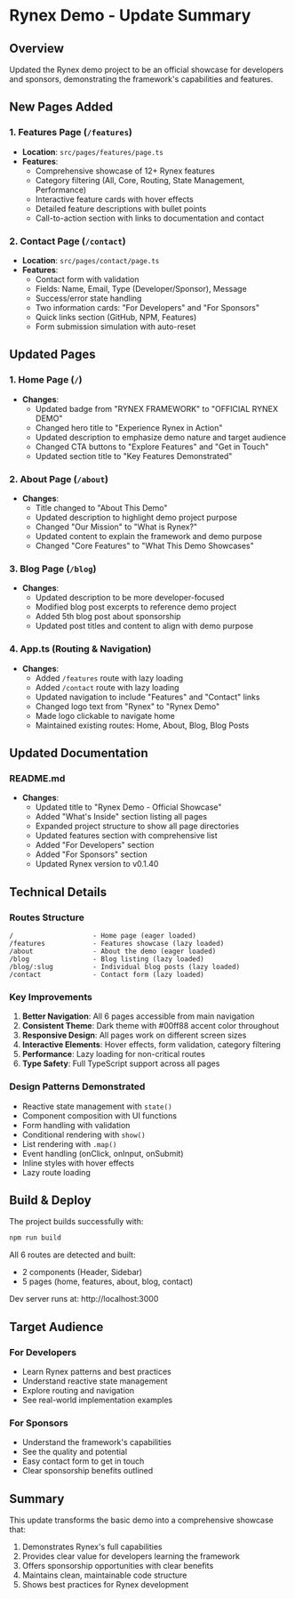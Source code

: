 # Rynex Demo - Update Summary

## Overview
Updated the Rynex demo project to be an official showcase for developers and sponsors, demonstrating the framework's capabilities and features.

## New Pages Added

### 1. Features Page (`/features`)
- **Location**: `src/pages/features/page.ts`
- **Features**:
  - Comprehensive showcase of 12+ Rynex features
  - Category filtering (All, Core, Routing, State Management, Performance)
  - Interactive feature cards with hover effects
  - Detailed feature descriptions with bullet points
  - Call-to-action section with links to documentation and contact

### 2. Contact Page (`/contact`)
- **Location**: `src/pages/contact/page.ts`
- **Features**:
  - Contact form with validation
  - Fields: Name, Email, Type (Developer/Sponsor), Message
  - Success/error state handling
  - Two information cards: "For Developers" and "For Sponsors"
  - Quick links section (GitHub, NPM, Features)
  - Form submission simulation with auto-reset

## Updated Pages

### 1. Home Page (`/`)
- **Changes**:
  - Updated badge from "RYNEX FRAMEWORK" to "OFFICIAL RYNEX DEMO"
  - Changed hero title to "Experience Rynex in Action"
  - Updated description to emphasize demo nature and target audience
  - Changed CTA buttons to "Explore Features" and "Get in Touch"
  - Updated section title to "Key Features Demonstrated"

### 2. About Page (`/about`)
- **Changes**:
  - Title changed to "About This Demo"
  - Updated description to highlight demo project purpose
  - Changed "Our Mission" to "What is Rynex?"
  - Updated content to explain the framework and demo purpose
  - Changed "Core Features" to "What This Demo Showcases"

### 3. Blog Page (`/blog`)
- **Changes**:
  - Updated description to be more developer-focused
  - Modified blog post excerpts to reference demo project
  - Added 5th blog post about sponsorship
  - Updated post titles and content to align with demo purpose

### 4. App.ts (Routing & Navigation)
- **Changes**:
  - Added `/features` route with lazy loading
  - Added `/contact` route with lazy loading
  - Updated navigation to include "Features" and "Contact" links
  - Changed logo text from "Rynex" to "Rynex Demo"
  - Made logo clickable to navigate home
  - Maintained existing routes: Home, About, Blog, Blog Posts

## Updated Documentation

### README.md
- **Changes**:
  - Updated title to "Rynex Demo - Official Showcase"
  - Added "What's Inside" section listing all pages
  - Expanded project structure to show all page directories
  - Updated features section with comprehensive list
  - Added "For Developers" section
  - Added "For Sponsors" section
  - Updated Rynex version to v0.1.40

## Technical Details

### Routes Structure
```
/                    - Home page (eager loaded)
/features            - Features showcase (lazy loaded)
/about               - About the demo (eager loaded)
/blog                - Blog listing (lazy loaded)
/blog/:slug          - Individual blog posts (lazy loaded)
/contact             - Contact form (lazy loaded)
```

### Key Improvements
1. **Better Navigation**: All 6 pages accessible from main navigation
2. **Consistent Theme**: Dark theme with #00ff88 accent color throughout
3. **Responsive Design**: All pages work on different screen sizes
4. **Interactive Elements**: Hover effects, form validation, category filtering
5. **Performance**: Lazy loading for non-critical routes
6. **Type Safety**: Full TypeScript support across all pages

### Design Patterns Demonstrated
- Reactive state management with `state()`
- Component composition with UI functions
- Form handling with validation
- Conditional rendering with `show()`
- List rendering with `.map()`
- Event handling (onClick, onInput, onSubmit)
- Inline styles with hover effects
- Lazy route loading

## Build & Deploy

The project builds successfully with:
```bash
npm run build
```

All 6 routes are detected and built:
- 2 components (Header, Sidebar)
- 5 pages (home, features, about, blog, contact)

Dev server runs at: http://localhost:3000

## Target Audience

### For Developers
- Learn Rynex patterns and best practices
- Understand reactive state management
- Explore routing and navigation
- See real-world implementation examples

### For Sponsors
- Understand the framework's capabilities
- See the quality and potential
- Easy contact form to get in touch
- Clear sponsorship benefits outlined

## Summary

This update transforms the basic demo into a comprehensive showcase that:
1. Demonstrates Rynex's full capabilities
2. Provides clear value for developers learning the framework
3. Offers sponsorship opportunities with clear benefits
4. Maintains clean, maintainable code structure
5. Shows best practices for Rynex development
